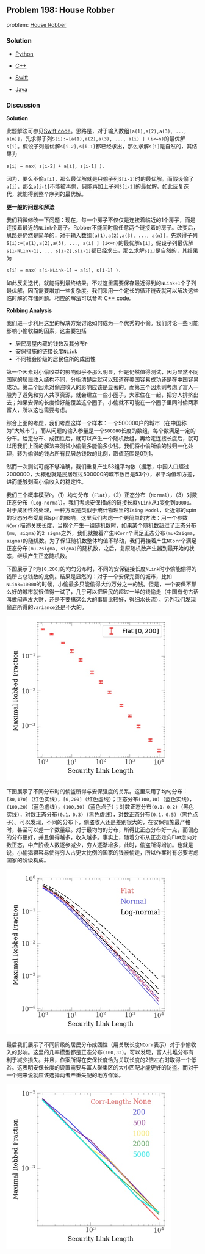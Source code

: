 ## Problem 198: House Robber

problem: [House Robber](https://leetcode.com/problems/house-robber/)

### Solution

- [Python](../python/problem198.py)

- [C++](../cpp/problem198.cpp)

- [Swift](../swift/problem198.swift)

- [Java](../java/problem198.java)

### Discussion

**Solution**

此题解法可参见[Swift code](../swift/problem198.swift)。思路是，对于输入数组`[a(1),a(2),a(3), ..., a(n)]`，先求得子列`S(i):=[a(1),a(2),a(3), ..., a(i) ] (i<=n)`的最优解`s[i]`。假设子列最优解`s[i-2],s[i-1]`都已经求出，那么求解`s[i]`是自然的，其结果为
```txt
s[i] = max( s[i-2] + a[i], s[i-1] ).
```
因为，要么不偷`a[i]`，那么最优解就是只偷子列`S[i-1]`时的最优解。而假设偷了`a[i]`，那么`a[i-1]`不能被再偷，只能再加上子列`S[i-2]`的最优解。如此反复迭代，就能得到整个序列的最优解。

**更一般的问题和解法**

我们稍微修改一下问题：现在，每一个房子不仅仅是连接着临近的1个房子，而是连接着最近的`NLink`个房子。Robber不能同时偷任意两个链接着的房子。改变后，思路是仍然是简单的，对于输入数组`[a(1),a(2),a(3), ..., a(n)]`，先求得子列`S(i):=[a(1),a(2),a(3), ..., a(i) ] (i<=n)`的最优解`s[i]`。假设子列最优解`s[i-NLink-1], ... s[i-2],s[i-1]`都已经求出，那么求解`s[i]`是自然的，其结果为
```txt
s[i] = max( s[i-NLink-1] + a[i], s[i-1] ).
```
如此反复迭代，就能得到最终结果。不过这里需要保存最近得到的`NLink+1`个子列最优解，因而需要增加一些复杂度。我们采用一个定长的循环链表就可以解决这些临时解的存储问题。相应的解法可以参考 [C++ code](../cpp/problem198.cpp)。


**Robbing Analysis**

我们进一步利用这里的解决方案讨论如何成为一个优秀的小偷。我们讨论一些可能影响小偷收益的因素，这主要包括
* 居民房屋内藏的钱数及其分布`P`
* 安保措施的链接长度`NLink`
* 不同社会阶级的居民住所的成团性

第一个因素对小偷收益的影响似乎不那么明显，但是仍然值得测试，因为显然不同国家的居民收入结构不同，分析清楚后就可以知道在美国容易成功还是在中国容易成功。第二个因素对偷盗收入的影响应该是显著的。而第三个因素则考虑了富人一般为了避免和穷人共享资源，就会建立一些小圈子，大家住在一起，把穷人排挤出去；如果安保的长度恰好能覆盖这个圈子，小偷就不可能在一个圈子里同时偷两家富人，所以这也需要考虑。

综合上面的考虑，我们考虑这样一个样本：一个500000户的城市（在中国称为“大城市”），而从问题的输入参量是一个`500000`长度的数组，每个数满足一定的分布。给定分布、成团性后，就可以产生一个随机数组，再给定连接长度后，就可以用我们上面的解法来测试小偷最多能偷多少钱。我们将小偷所偷的钱归一化处理，转为偷得的钱占所有民居总钱数的比例，取值范围是0到1。

然而一次测试可能不够准确，我们重复产生53组平均数（据悉，中国人口超过2000000，大概也就是民居超过500000的城市数目是53个），求平均值和方差，进而能够刻画小偷收入的稳定性。

我们三个概率模型`P`。（1）均匀分布（`Flat`），（2）正态分布（`Normal`），（3）对数正态分布（`Log-normal`）。我们考虑安保措施的链接长度`NLink`从`1`变化到`10000`。对于成团性的处理，一种方案是类似于统计物理里的`Ising Model`，让近邻的spin的状态分布受周围spin的影响。这里我们考虑一个更简单的方法：用一个参数`NCorr`描述关联长度，当挨个产生一组随机数时，如果某个随机数超过了正态分布`(mu, sigma)`的`2 sigma`之外，我们就接着产生`NCorr`个满足正态分布`(mu+2sigma, sigma)`的随机数。为了保证随机数整体均值不移动，我们再接着产生`NCorr`个满足正态分布`(mu-2sigma, sigma)`的随机数，之后，复原随机数产生器到最开始的状态，继续产生正态随机数。

下图展示了`P`为`[0,200]`的均匀分布时，不同的安保链接长度`NLink`时小偷能偷得的钱所占总钱数的比例。结果是显然的：对于一个安保完善的城市，比如`NLink=10000`的时候，小偷最多只能偷得大约万分之一的钱。但是，一个安保不那么好的城市就很值得一试了，几乎可以把居民的超过一半的钱偷走（中国有句古话叫做闷声发大财，还是不要搞这么大的事情比较好，得细水长流）。另外我们发现偷盗所得的`variance`还是不大的。

![time.pdf](attached/problem198/linklength.jpg)

下图展示了不同分布时的偷盗所得与安保强度的关系。这里采用了均匀分布：`[30,170]`（红色实线），`[0,200]`（红色虚线）；正态分布`(100,10)`（蓝色实线），`(100,20)`（蓝色虚线），`(100,30)`（蓝色点子）；对数正态分布`(0.1，0.2)`（黑色实线），对数正态分布`(0.1，0.3)`（黑色虚线），对数正态分布`(0.1，0.5)`（黑色点子）。可以发现，不同的分布下，偷盗收入还是差别很大的，在安保措施最严格时，甚至可以差一个数量级。对于最均匀的分布，所得比正态分布好一点，而偏态的分布更好，并且偏得越多，收入越多。事实上，随着分布从正态走向Flat走向对数正态，中产阶级人数逐步减少，穷人逐渐增多，此时，偷盗所得增加。也就是说，小偷猖獗容易使得穷人占更大比例的国家的钱被偷走，所以作案时有必要考虑国家的阶级构成。

![time.pdf](attached/problem198/distribute.jpg)

最后我们展示了不同阶级的居民分布成团性（用关联长度`NCorr`表示）对于小偷收入的影响。这里的几率模型都是正态分布`(100,33)`。可以发现，富人扎堆分布有利于减少损失。并且，作案所得在安保长度恰为关联长度的2倍左右时取得一个低谷。这表明安保长度的设置需要与富人聚集区的大小匹配才能更好的防盗。而对于一个贼来说就应该选择两者严重失配的地方作案。

![time.pdf](attached/problem198/corlength.jpg)


